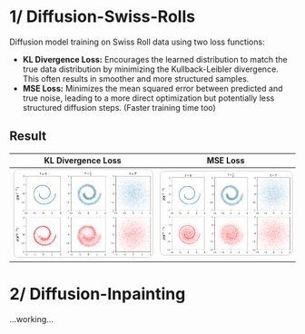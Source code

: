 # 1/ Diffusion-Swiss-Rolls

Diffusion model training on Swiss Roll data using two loss functions:
- **KL Divergence Loss:** Encourages the learned distribution to match the true data distribution by minimizing the Kullback-Leibler divergence. This often results in smoother and more structured samples.  
- **MSE Loss:** Minimizes the mean squared error between predicted and true noise, leading to a more direct optimization but potentially less structured diffusion steps. (Faster training time too)  
## Result
| KL Divergence Loss                                                               | MSE Loss                                                                        |
|------------------------------------------------------------------------------------|---------------------------------------------------------------------------------------------|
| <img src="figs/training_epoch_295000.png" alt="KL Divergence Loss" width="300" style="border:1px solid #ccc; border-radius:8px;" /> | <img src="figs_noise/training_epoch_295000.png" alt="MSE Loss" width="300" style="border:1px solid #ccc; border-radius:8px;" /> |

# 2/ Diffusion-Inpainting
...working...
